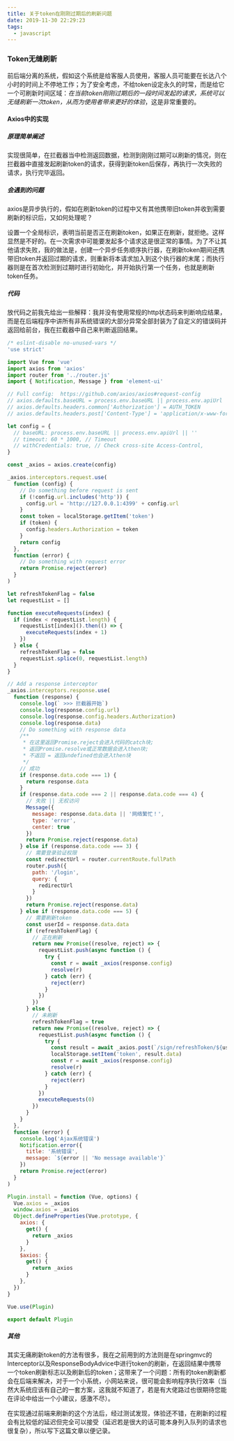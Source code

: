 ```yaml
---
title: 关于token在刚刚过期后的刷新问题
date: 2019-11-30 22:29:23
tags:
  - javascript
---
```


### Token无缝刷新

前后端分离的系统，假如这个系统是给客服人员使用，客服人员可能要在长达八个小时的时间上不停地工作；为了安全考虑，不给token设定永久的时常，而是给它一个可刷新时间区域：*在当前token刚刚过期后的一段时间发起的请求，系统可以无缝刷新一次token，从而为使用者带来更好的体验*，这是非常重要的。

#### Axios中的实现

##### 原理简单阐述

实现很简单，在拦截器当中检测返回数据，检测到刚刚过期可以刷新的情况，则在拦截器中直接发起刷新token的请求，获得到新token后保存，再执行一次失败的请求，执行完毕返回。

##### 会遇到的问题

axios是异步执行的，假如在刷新token的过程中又有其他携带旧token并收到需要刷新的标识后，又如何处理呢？

设置一个全局标识，表明当前是否正在刷新token，如果正在刷新，就拒绝。这样显然是不好的。在一次需求中可能要发起多个请求这是很正常的事情。为了不让其他请求失败，我的做法是，创建一个异步任务顺序执行器，在刷新token期间还携带旧token并返回过期的请求，则重新将本请求加入到这个执行器的末尾；而执行器则是在首次检测到过期时进行初始化，并开始执行第一个任务，也就是刷新token任务。

##### 代码

放代码之前我先给出一些解释：我并没有使用常规的http状态码来判断响应结果，而是在后端程序中讲所有非系统错误的大部分异常全部封装为了自定义的错误码并返回给前台，我在拦截器中自己来判断返回结果。

``` javascript
/* eslint-disable no-unused-vars */
'use strict'

import Vue from 'vue'
import axios from 'axios'
import router from '../router.js'
import { Notification, Message } from 'element-ui'

// Full config:  https://github.com/axios/axios#request-config
// axios.defaults.baseURL = process.env.baseURL || process.env.apiUrl || ''
// axios.defaults.headers.common['Authorization'] = AUTH_TOKEN
// axios.defaults.headers.post['Content-Type'] = 'application/x-www-form-urlencoded'

let config = {
  // baseURL: process.env.baseURL || process.env.apiUrl || ''
  // timeout: 60 * 1000, // Timeout
  // withCredentials: true, // Check cross-site Access-Control,
}

const _axios = axios.create(config)

_axios.interceptors.request.use(
  function (config) {
    // Do something before request is sent
    if (!config.url.includes('http')) {
      config.url = 'http://127.0.0.1:4399' + config.url
    }
    const token = localStorage.getItem('token')
    if (token) {
      config.headers.Authorization = token
    }
    return config
  },
  function (error) {
    // Do something with request error
    return Promise.reject(error)
  }
)

let refreshTokenFlag = false
let requestList = []

function executeRequests(index) {
  if (index < requestList.length) {
    requestList[index]().then(() => {
      executeRequests(index + 1)
    })
  } else {
    refreshTokenFlag = false
    requestList.splice(0, requestList.length)
  }
}

// Add a response interceptor
_axios.interceptors.response.use(
  function (response) {
    console.log(` >>> 拦截器开始`)
    console.log(response.config.url)
    console.log(response.config.headers.Authorization)
    console.log(response.data)
    // Do something with response data
    /** 
     * 在这里返回Promise.reject会进入代码的catch块;
     * 返回Promise.resolve或正常数据会进入then块;
     * 不返回 = 返回undefined也会进入then块
     */
    // 成功
    if (response.data.code === 1) {
      return response.data
    }
    if (response.data.code === 2 || response.data.code === 4) {
      // 失败 || 无权访问
      Message({
        message: response.data.data || '网络繁忙！',
        type: 'error',
        center: true
      })
      return Promise.reject(response.data)
    } else if (response.data.code === 3) {
      // 需要登录验证权限
      const redirectUrl = router.currentRoute.fullPath
      router.push({
        path: '/login',
        query: {
          redirectUrl
        }
      })
      return Promise.reject(response.data)
    } else if (response.data.code === 5) {
      // 需要刷新token
      const userId = response.data.data
      if (refreshTokenFlag) {
        // 正在刷新
        return new Promise((resolve, reject) => {
          requestList.push(async function () {
            try {
              const r = await _axios(response.config)
              resolve(r)
            } catch (err) {
              reject(err)
            }
          })
        })
      } else {
        // 未刷新
        refreshTokenFlag = true
        return new Promise((resolve, reject) => {
          requestList.push(async function () {
            try {
              const result = await _axios.post(`/sign/refreshToken/${userId}`)
              localStorage.setItem('token', result.data)
              const r = await _axios(response.config)
              resolve(r)
            } catch (err) {
              reject(err)
            }
          })
          executeRequests(0)
        })
      }
    }
  },
  function (error) {
    console.log('Ajax系统错误')
    Notification.error({
      title: '系统错误',
      message: `${error || 'No message available'}`
    })
    return Promise.reject(error)
  }
)

Plugin.install = function (Vue, options) {
  Vue.axios = _axios
  window.axios = _axios
  Object.defineProperties(Vue.prototype, {
    axios: {
      get() {
        return _axios
      }
    },
    $axios: {
      get() {
        return _axios
      }
    },
  })
}

Vue.use(Plugin)

export default Plugin

```

##### 其他

其实无痛刷新token的方法有很多，我在之前用到的方法则是在springmvc的Interceptor以及ResponseBodyAdvice中进行token的刷新，在返回结果中携带一个token刷新标志以及刷新后的token；这带来了一个问题：所有的token刷新都会在后端来解决，对于一个小系统，小网站来说，很可能会影响程序执行效率（当然大系统应该有自己的一套方案，这我就不知道了，若是有大佬路过也很期待您能在评论中给出一个小建议，感激不尽）。

在实现通过前端来刷新的这个方法后，经过测试发现，体验还不错，在刷新的过程会有比较低的延迟但完全可以接受（延迟若是很大的话可能本身列入队列的请求也很复杂），所以写下这篇文章以便记录。

